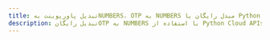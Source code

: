 ---title: تبدیل پاورپوینت بهNUMBERS، OTP به NUMBERS مبدل رایگان یا Python SDKdescription: تبدیل رایگانOTP به NUMBERS با استفاده از Python Cloud APIs & SDK. همچنین اسناد Microsoft PowerPoint را در Cloud ایجاد، ویرایش و رندر کنید.---